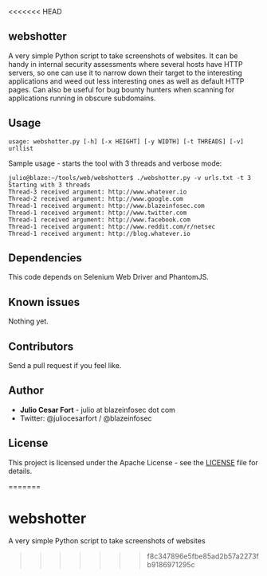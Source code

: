 <<<<<<< HEAD
## webshotter

A very simple Python script to take screenshots of websites. It can be
handy in internal security assessments where several hosts have HTTP
servers, so one can use it to narrow down their target to the interesting
applications and weed out less interesting ones as well as default HTTP
pages. Can also be useful for bug bounty hunters when scanning for
applications running in obscure subdomains.

## Usage

```
usage: webshotter.py [-h] [-x HEIGHT] [-y WIDTH] [-t THREADS] [-v] urllist
```

Sample usage - starts the tool with 3 threads and verbose mode:

```
julio@blaze:~/tools/web/webshotter$ ./webshotter.py -v urls.txt -t 3
Starting with 3 threads
Thread-3 received argument: http://www.whatever.io
Thread-2 received argument: http://www.google.com
Thread-1 received argument: http://www.blazeinfosec.com
Thread-1 received argument: http://www.twitter.com
Thread-1 received argument: http://www.facebook.com
Thread-1 received argument: http://www.reddit.com/r/netsec
Thread-1 received argument: http://blog.whatever.io
```

## Dependencies

This code depends on Selenium Web Driver and PhantomJS.

## Known issues

Nothing yet.

## Contributors

Send a pull request if you feel like.

## Author

* **Julio Cesar Fort** - julio at blazeinfosec dot com
* Twitter: @juliocesarfort / @blazeinfosec

## License

This project is licensed under the Apache License - see the [LICENSE](LICENSE) file for details.

=======
# webshotter
A very simple Python script to take screenshots of websites
>>>>>>> f8c347896e5fbe85ad2b57a2273fb9186971295c
